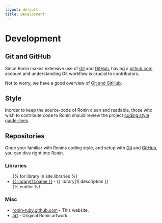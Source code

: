 ```yaml
---
layout: default
title: Development
---
```


# Development

## Git and GitHub

Since Ronin makes extensive use of [Git] and [GitHub], having a [github.com]
account and understanding Git workflow is crucial to contributors.

Not to worry, we have a good overview of [Git and GitHub][1].

## Style

Inorder to keep the source-code of Ronin clean and readable,
those who wish to contribute code to Ronin should review the project
[coding style guide-lines][2].


## Repositories

Once your familiar with Ronins coding style, and setup with [Git] and [GitHub],
you can dive right into Ronin.

### Libraries

<ul>
{% for library in site.libraries %}
  <li>
    <a href="http://github.com/ronin-ruby/{{ library[0] }}/">{{ library[1].name }}</a> -
    {{ library[1].description }}
  </li>
{% endfor %}
</ul>

### Misc

* [ronin-ruby.github.com](http://github.com/ronin-ruby/ronin-ruby.github.com) -
  This website.
* [art](http://github.com/ronin-ruby/art) - Original Ronin artwork.

[Git]: http://git-scm.com/
[GitHub]: https://github.com/
[github.com]: https://github.com/login

[1]: git_and_github.html
[2]: style.html
